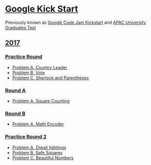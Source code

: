 # [Google Kick Start](https://codingcompetitions.withgoogle.com/kickstart)

Previously known as [Google Code Jam Kickstart](https://code.google.com/codejam/kickstart/)
and [APAC University Graduates Test](https://code.google.com/codejam/apactest)

## [2017](2017)

### [Practice Round](2017/Practice%20Round)

- [Problem A. Country Leader](2017/Practice%20Round/Problem%20A)
- [Problem B. Vote](2017/Practice%20Round/Problem%20B)
- [Problem C. Sherlock and Parentheses](2017/Practice%20Round/Problem%20C)

### [Round A](2017/Round%20A)

- [Problem A. Square Counting](2017/Round%20A/Problem%20A)

### [Round B](2017/Round%20B)

- [Problem A. Math Encoder](2017/Round%20B/Problem%20A)

### [Practice Round 2](2017/Practice%20Round%202)

- [Problem A. Diwali lightings](2017/Practice%20Round%202/Problem%20A)
- [Problem B. Safe Squares](2017/Practice%20Round%202/Problem%20B)
- [Problem C. Beautiful Numbers](2017/Practice%20Round%202/Problem%20C)
